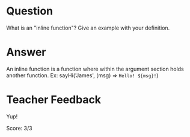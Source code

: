 # Question
What is an "inline function"? Give an example with your definition.

# Answer

An inline function is a function where within the argument section holds another function. 
Ex: sayHi('James', (msg) => `Hello! ${msg}!`)

# Teacher Feedback

Yup! 

Score: 3/3